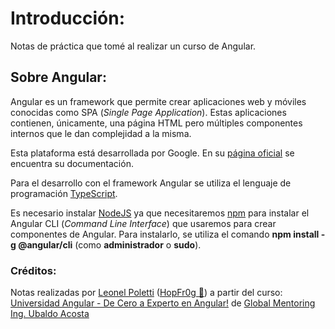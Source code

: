 # Introducción:

Notas de práctica que tomé al realizar un curso de Angular.


## Sobre Angular:

Angular es un framework que permite crear aplicaciones web y móviles conocidas como SPA (*Single Page Application*). Estas aplicaciones contienen, únicamente, una página HTML pero múltiples componentes internos que le dan complejidad a la misma.

Esta plataforma está desarrollada por Google. En su [página oficial](https://angular.io) se encuentra su documentación.

Para el desarrollo con el framework Angular se utiliza el lenguaje de programación [TypeScript](https://www.typescriptlang.org/).

Es necesario instalar [NodeJS](https://nodejs.org/es) ya que necesitaremos [npm](https://www.npmjs.com/) para instalar el Angular CLI (*Command Line Interface*) que usaremos para crear componentes de Angular. Para instalarlo, se utiliza el comando **npm install -g @angular/cli** (como **administrador** o **sudo**).


### Créditos:

Notas realizadas por [Leonel Poletti](https://leonelpoletti.glitch.me/) ([HopFr0g 🐸](https://github.com/HopFr0g)) a partir del curso: [Universidad Angular - De Cero a Experto en Angular!](https://www.udemy.com/course/angular-de-cero-a-experto-angular-2-framework-javascript-html-css/) de [Global Mentoring Ing. Ubaldo Acosta](https://www.udemy.com/user/globalmentoring/)